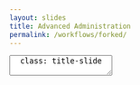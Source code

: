 ```yaml
---
layout: slides
title: Advanced Administration
permalink: /workflows/forked/
---
```


<textarea id="source">
  class: title-slide

  .mega-octicon.octicon-mark-github[# Innersourcing and Forked Repositories]

  <footer>
    <div class="octicon-spacer"><span class="octicon octicon-logo-github"></span><span class="tagline">how people build software</span></div>
  </footer>

  ---
  class: title-slide

  .mega-octicon.octicon-mark-github[# Inner Source Methodology]

  <footer>
    <div class="octicon-spacer"><span class="octicon octicon-logo-github"></span><span class="tagline">how people build software</span></div>
  </footer>

  ---
  class: title-top

  # What is Inner Source?  

  .container[
  	.row[
  		.col-md-6[
  			.card[
  				.card-text[
  					.card-block[
						<section>
							<h3>Open source origins</h3>
								<ul>
									<li>non-systematic process</li>
									<li>distributed development</li>
									<li>collaborative approach</li>
								</ul>
						</section>
  					]
  				]
  			]
  		]
  		.col-md-6[
  			.card[
  				.card-text[
  					.card-block[
						<section>
							<h3>Common constraints</h3>
								<ul>
									<li>geography</li>
									<li>time-zones</li>
									<li>cultural</li>
								</ul>
						</section>
  					]
  				]
  			]
  		]
  	]]	

  <footer>
    <div class="octicon-spacer"><span class="octicon octicon-logo-github"></span><span class="tagline">how people build software</span></div>
  </footer>
  ---
  class: title-top

  # Who else is doing it
  .container[
  	.row[
  		.col-md-6[
  			.card[
  				.card-text[
  					.card-block[
						<section>
							<h3>NASA (JPL)</h3>
								<ul>
									<li>Research Driven Software Development</li>
									<li>Developers work across team</li>
									<li>Code sharing</li>
									<li>Code-Reuse</li>
								</ul>
						</section>
  					]
  				]
  			]
  		]
  		.col-md-6[
  			.card[
  				.card-text[
  					.card-block[
						<section>
							<h3>Paypal</h3>
								<ul>
									<li>Literally wrote the book</li>
									<li>Based on an academic study</li>
									<li>Hosts an annual Inner Source Summit</li>
									<li>Saw an increase in Developer Efficiency</li>
								</ul>
						</section>
  					]
  				]
  			]
  		]
  	]]	

  <footer>
    <div class="octicon-spacer"><span class="octicon octicon-logo-github"></span><span class="tagline">how people build software</span></div>
  </footer>
  ---
  class: title-top

  # Tenets of Open Source
  .container[
  	.row[
  		.col-md-6[
  			.card[
  				.card-text[
  					.card-block[
						<section>
								<ul>
									<li>Open access to Source Code</li>
									<li>Transparent Dev Environments</li>
									<li>Peer Review of Contributions</li>
									<li>Informal Communication</li>
								</ul>
						</section>
  					]
  				]
  			]
  		]
  		.col-md-6[
  			.card[
  				.card-text[
  					.card-block[
						<section>
								<ul>
									<li>Self-Selected Motivated Contributors</li>
									<li>Frequent Release Cycle w/Early Feedback</li>
									<li>Around the Clock Development</li>
								</ul>
						</section>
  					]
  				]
  			]
  		]
  	]]
  <footer>
    <div class="octicon-spacer"><span class="octicon octicon-logo-github"></span><span class="tagline">how people build software</span></div>
  </footer>
  ---
  class: title-slide

  .mega-octicon.octicon-mark-github[# Inner Source Applied]

  <footer>
    <div class="octicon-spacer"><span class="octicon octicon-logo-github"></span><span class="tagline">how people build software</span></div>
  </footer>
  ---
  class: title-top

  # Open Access to Source Code and Artifacts
  .container[
  	.row[
  		.col-md-6[
  			.card[
  				.card-text[
  					.card-block[
						<section>
							<h3>Why?</h3>
								<ul>
									<li>Developers are solving the same problems</li>
									<li>Curb re-invention of the wheel</li>
									<li>See other technologies and tools in-use</li>
									<li>Encourages collaboration</li>
								</ul>
						</section>
  					]
  				]
  			]
  		]
  		.col-md-6[
  			.card[
  				.card-text[
  					.card-block[
						<section>
							<h3>How?</h3>
								<ul>
									<li>Repositories public by default</li>
									<li>Allow cross-organiziational users to join</li>
									<li>Allow organic team creation</li>
									<li>Allow Read-Write Access for Users Across Repositories</li>
								</ul>
						</section>
  					]
  				]
  			]
  		]
  	]]
  <footer>
    <div class="octicon-spacer"><span class="octicon octicon-logo-github"></span><span class="tagline">how people build software</span></div>
  </footer>
  ---
  class: title-top

  # Transparent Development Environments
  .container[
  	.row[
  		.col-md-6[
  			.card[
  				.card-text[
  					.card-block[
						<section>
							<h3>Why?</h3>
								<ul>
									<li>See how other teams manage</li>
									<li>Do all have DEV/QA/UAT Environments?</li>
									<li>Are some teams utilizing IoC?</li>
									<li>What tools are other teams using?</li>
								</ul>
						</section>
  					]
  				]
  			]
  		]
  		.col-md-6[
  			.card[
  				.card-text[
  					.card-block[
						<section>
							<h3>How?</h3>
								<ul>
									<li>Utilize Infrastructure Automation as much as possible</li>
									<li>Maxmise freedom on workstations, not release/prelease env</li>
									<li>Enforce standards in the pipeline</li>
								</ul>
						</section>
  					]
  				]
  			]
  		]
  	]]
  <footer>
    <div class="octicon-spacer"><span class="octicon octicon-logo-github"></span><span class="tagline">how people build software</span></div>
  </footer>	
  ---
  class: title-top

  # Peer Review of Contributions
  .container[
  	.row[
  		.col-md-6[
  			.card[
  				.card-text[
  					.card-block[
						<section>
							<h3>Why?</h3>
								<ul>
									<li>Find bugs early and often</li>
									<li>Generate collaboration immediately</li>
									<li>Build fresh perspective</li>
									<li>Utilize the entire sum of your team's knowledge</li>
								</ul>
						</section>
  					]
  				]
  			]
  		]
  		.col-md-6[
  			.card[
  				.card-text[
  					.card-block[
						<section>
							<h3>How?</h3>
								<ul>
									<li>Pull Requests opened on the first commit in a branch</li>
									<li>Allow outside teams to subscribe and comment on issues</li>
									<li>Break code within a branch</li>
									<li>Encourage other teams to write new unit-tests</li>
								</ul>
						</section>
  					]
  				]
  			]
  		]
  	]]
  <footer>
    <div class="octicon-spacer"><span class="octicon octicon-logo-github"></span><span class="tagline">how people build software</span></div>
  </footer>	

  <footer>
    <div class="octicon-spacer"><span class="octicon octicon-logo-github"></span><span class="tagline">how people build software</span></div>
  </footer>
</textarea>
